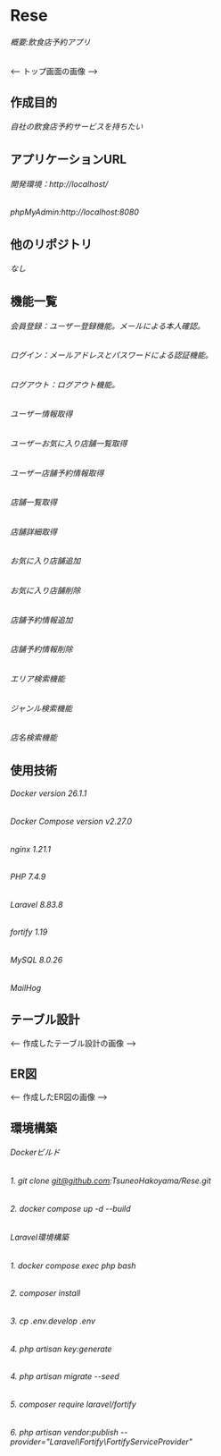 # Rese
###### 概要:飲食店予約アプリ
 <-- トップ画面の画像 -->
 
## 作成目的
###### 自社の飲食店予約サービスを持ちたい

## アプリケーションURL
###### 開発環境：http://localhost/
###### phpMyAdmin:http://localhost:8080

## 他のリポジトリ
###### なし

## 機能一覧
###### 会員登録：ユーザー登録機能。メールによる本人確認。
###### ログイン：メールアドレスとパスワードによる認証機能。
###### ログアウト：ログアウト機能。
###### ユーザー情報取得
###### ユーザーお気に入り店舗一覧取得
###### ユーザー店舗予約情報取得
###### 店舗一覧取得
###### 店舗詳細取得
###### お気に入り店舗追加
###### お気に入り店舗削除
###### 店舗予約情報追加
###### 店舗予約情報削除
###### エリア検索機能
###### ジャンル検索機能
###### 店名検索機能

## 使用技術
###### Docker version 26.1.1
###### Docker Compose version v2.27.0
###### nginx 1.21.1
###### PHP 7.4.9
###### Laravel 8.83.8
###### fortify 1.19
###### MySQL 8.0.26
###### MailHog

## テーブル設計
   <-- 作成したテーブル設計の画像 -->

## ER図
   <-- 作成したER図の画像 -->
   
## 環境構築
###### Dockerビルド
###### 1. git clone git@github.com:TsuneoHakoyama/Rese.git
###### 2. docker compose up -d --build 
###### 
###### Laravel環境構築
###### 1. docker compose exec php bash
###### 2. composer install
###### 3. cp .env.develop .env
###### 4. php artisan key:generate
###### 4. php artisan migrate --seed
###### 5. composer require laravel/fortify
###### 6. php artisan vendor:publish --provider="Laravel\Fortify\FortifyServiceProvider"
